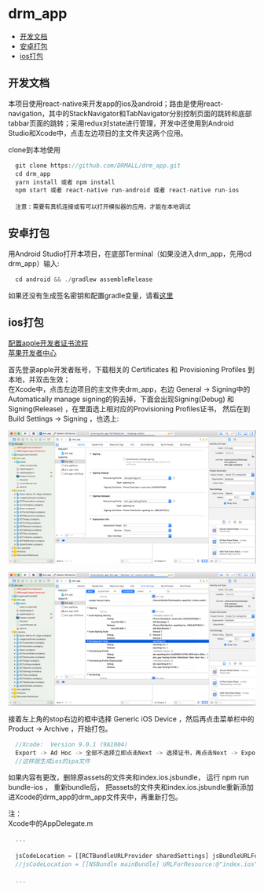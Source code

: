# drm_app

* [开发文档](#开发文档)
* [安卓打包](#安卓打包)
* [ios打包](#ios打包)

## 开发文档
本项目使用react-native来开发app的ios及android；路由是使用react-navigation，其中的StackNavigator和TabNavigator分别控制页面的跳转和底部tabbar页面的跳转；采用redux对state进行管理，开发中还使用到Android Studio和Xcode中，点击左边项目的主文件夹这两个应用。

clone到本地使用
```js
  git clone https://github.com/DRMALL/drm_app.git
  cd drm_app
  yarn install 或者 npm install
  npm start 或者 react-native run-android 或者 react-native run-ios

  注意：需要有真机连接或有可以打开模拟器的应用，才能在本地调试
```

## 安卓打包
用Android Studio打开本项目，在底部Terminal（如果没进入drm_app，先用cd drm_app）输入:    

```js
  cd android && ./gradlew assembleRelease
```
如果还没有生成签名密钥和配置gradle变量，请看[这里](http://reactnative.cn/docs/0.49/signed-apk-android.html#content "React Native")      


## ios打包
[配置apple开发者证书流程](http://www.cnblogs.com/sk-fengzi/p/5670087.html "_失控的疯子")      
[苹果开发者中心](https://developer.apple.com "Apple Developer")      

首先登录apple开发者账号，下载相关的 Certificates 和 Provisioning Profiles 到本地，并双击生效；      
在Xcode中，点击左边项目的主文件夹drm_app，右边 General -> Signing中的Automatically manage signing的钩去掉，下面会出现Signing(Debug) 和 Signing(Release) ，在里面选上相对应的Provisioning Profiles证书， 然后在到 Build Settings -> Signing ，也选上:     

![General](https://github.com/DRMALL/drm_app/blob/master/src/images/QQ20171023-152408.png)      

![Build Settings](https://github.com/DRMALL/drm_app/blob/master/src/images/QQ20171023-152437.png)      

接着左上角的stop右边的框中选择 Generic iOS Device ，然后再点击菜单栏中的 Product -> Archive ，开始打包。      

```js
  //Xcode:  Version 9.0.1 (9A1004)
  Export -> Ad Hoc -> 全部不选择立即点击Next -> 选择证书，再点击Next -> Export -> 选择保存路径     
  //这样就生成ios的ipa文件    
```



如果内容有更改，删除原assets的文件夹和index.ios.jsbundle， 运行 npm run bundle-ios ， 重新bundle后， 把assets的文件夹和index.ios.jsbundle重新添加进Xcode的drm_app的drm_app文件夹中，再重新打包。      

注：    
Xcode中的AppDelegate.m    
```js
  ...

  jsCodeLocation = [[RCTBundleURLProvider sharedSettings] jsBundleURLForBundleRoot:@"index.ios" fallbackResource:nil];    //本地运行用这一句     
  //jsCodeLocation = [[NSBundle mainBundle] URLForResource:@"index.ios" withExtension:@"jsbundle"];    //打包时用这一句，不用上面那句     

  ...
```
